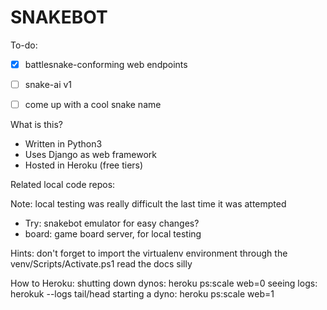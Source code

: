 # SNAKEBOT

To-do:

- [x] battlesnake-conforming web endpoints
- [ ] snake-ai v1
- [ ] come up with a cool snake name


What is this?

- Written in Python3
- Uses Django as web framework
- Hosted in Heroku (free tiers)

Related local code repos: 

Note: local testing was really difficult the last time it was attempted

- Try: snakebot emulator for easy changes? 
- board: game board server, for local testing

Hints: 
don't forget to import the virtualenv environment through the venv/Scripts/Activate.ps1
read the docs silly

How to Heroku: 
shutting down dynos: heroku ps:scale web=0
seeing logs: herokuk --logs tail/head
starting a dyno: heroku ps:scale web=1

